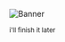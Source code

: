 ![Banner](https://github.com/n3tael/n3tael/assets/66169821/a84c76f2-3533-49e4-819f-0cf29180cb2a)

<sub>i'll finish it later</sub>
